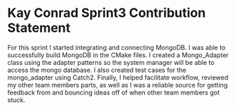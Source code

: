 # Kay Conrad Sprint3 Contribution Statement
For this sprint I started integrating and connecting MongoDB. I was able to successfully build MongoDB in the CMake files. I created a Mongo_Adapter class using the adapter patterns so the system manager will be able to access the mongo database. I also created test cases for the mongo_adapter using Catch2. Finally, I helped facilitate workflow, reviewed my other team members parts, as well as I was a reliable source for getting feedback from and bouncing ideas off of when other team members got stuck.